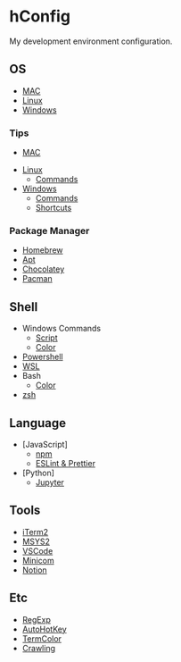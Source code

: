 # hConfig

My development environment configuration.

## OS

- [MAC](docs/os/mac.md)
- [Linux](https://github.com/llHoYall/hConfig/wiki/Linux)
- [Windows](docs/os/windows.md)

### Tips

- [MAC](https://github.com/llHoYall/hConfig/wiki/MAC-Tips)
* [Linux](docs/tips/linux.md)
  + [Commands](docs/tips/linux_commands.md)
* [Windows](docs/tips/windows.md)
  + [Commands](docs/tips/windows_commands.md)
  + [Shortcuts](docs/tips/windows_shortcuts.md)

### Package Manager

- [Homebrew](docs/package_manager/homebrew.md)
- [Apt](https://github.com/llHoYall/hConfig/wiki/Apt)
- [Chocolatey](https://github.com/llHoYall/hConfig/wiki/Chocolatey)
- [Pacman](https://github.com/llHoYall/hConfig/wiki/Pacman)

## Shell

- Windows Commands
  - [Script](docs/shell/cmd_script.md)
  - [Color](docs/shell/cmd_color.md)
- [Powershell](docs/shell/powershell.md)
- [WSL](docs/shell/wsl.md)
- Bash
  - [Color](docs/shell/ansi_color.md)
- [zsh](docs/shell/zsh.md)

## Language

* [JavaScript]
  + [npm](docs/language/javascript/npm.md)
  + [ESLint & Prettier](docs/language/javascript/eslint_prettier.md)
* [Python]
  + [Jupyter](docs/language/python/jupyter.md)

## Tools

- [iTerm2](https://github.com/llHoYall/hConfig/wiki/iTerm2)
- [MSYS2](https://github.com/llHoYall/hConfig/wiki/MSYS2)
- [VSCode](docs/tool/vscode/vscode.md)
- [Minicom](https://github.com/llHoYall/hConfig/wiki/Minicom)
- [Notion](https://github.com/llHoYall/hConfig/wiki/Notion)

## Etc

- [RegExp](https://github.com/llHoYall/hConfig/wiki/Regular-Expressions)
- [AutoHotKey](docs/etc/autohotkey.md)
- [TermColor](https://github.com/llHoYall/hConfig/wiki/Terminal-Color)
- [Crawling](docs/etc/crawling.md)
